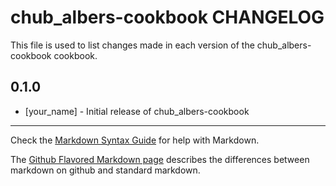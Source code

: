 chub_albers-cookbook CHANGELOG
==============================

This file is used to list changes made in each version of the chub_albers-cookbook cookbook.

0.1.0
-----
- [your_name] - Initial release of chub_albers-cookbook

- - -
Check the [Markdown Syntax Guide](http://daringfireball.net/projects/markdown/syntax) for help with Markdown.

The [Github Flavored Markdown page](http://github.github.com/github-flavored-markdown/) describes the differences between markdown on github and standard markdown.
